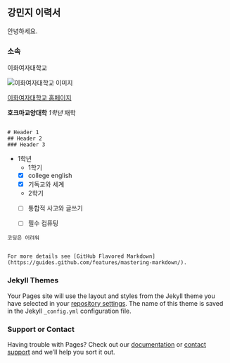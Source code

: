 ## 강민지 이력서
안녕하세요.

### 소속
이화여자대학교

![이화여자대학교 이미지](https://www.ewha.ac.kr/_res/ewha/img/admission/img-admi01.gif)

[이화여자대학교 홈페이지](http://www.ewha.ac.kr/ewha/index.do)

**호크마교양대학** *1학년* 재학


```

# Header 1
## Header 2
### Header 3

```


- 1학년
  - 1학기
  - [X] college english
  - [X] 기독교와 세계

  - 2학기
  - [ ] 통합적 사고와 글쓰기
  - [ ] 필수 컴퓨팅


`코딩은 어려워`




```

For more details see [GitHub Flavored Markdown](https://guides.github.com/features/mastering-markdown/).

```
### Jekyll Themes

Your Pages site will use the layout and styles from the Jekyll theme you have selected in your [repository settings](https://github.com/mjkangwh/mjkangwh.github.io/settings/pages). The name of this theme is saved in the Jekyll `_config.yml` configuration file.

### Support or Contact

Having trouble with Pages? Check out our [documentation](https://docs.github.com/categories/github-pages-basics/) or [contact support](https://support.github.com/contact) and we’ll help you sort it out.
